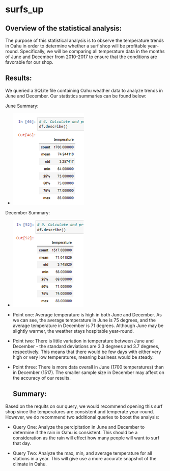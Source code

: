 # surfs_up

## Overview of the statistical analysis:
The purpose of this statistical analysis is to observe the temperature trends in Oahu in order to determine whether a surf shop will be profitable year-round. Specifically, we will be comparing all temperature data in the months of June and December from 2010-2017 to ensure that the conditions are favorable for our shop.

## Results:
We queried a SQLite file containing Oahu weather data to analyze trends in June and December. Our statistics summaries can be found below:

June Summary:
 -  ![June Summary](https://raw.githubusercontent.com/ecost95/surfs_up/main/June.PNG)
  
December Summary:
 -  ![December Summary](https://raw.githubusercontent.com/ecost95/surfs_up/main/December.PNG)
  
- Point one: Average temperature is high in both June and December. As we can see, the average temperature in June is 75 degrees, and the average temperature in December is 71 degrees. Although June may be slightly warmer, the weather stays hospitable year-round. 
  
- Point two: There is little variation in temperature between June and December - the standard deviations are 3.3 degrees and 3.7 degrees, respectively. This means that there would be few days with either very high or very low temperatures, meaning business would be steady. 
  
- Point three: There is more data overall in June (1700 temperatures) than in December (1517). The smaller sample size in December may affect on the accuracy of our results.
  
  ## Summary: 
Based on the reqults on our query, we would recommend opening this surf shop since the temperatures are consistent and temperate year-round. However, we do recommend two additional queries to boost the analysis:
  
- Query One: Analyze the percipitation in June and December to determine if the rain in Oahu is consistent. This should be a consideration as the rain will effect how many people will want to surf that day.

- Query Two: Analyze the max, min, and average temperature for all stations in a year. This will give use a more accurate snapshot of the climate in Oahu.
  
